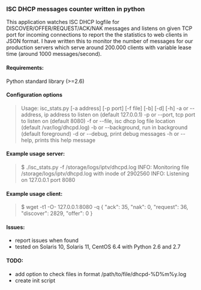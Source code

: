 ### ISC DHCP messages counter written in python

This application watches ISC DHCP logfile for DISCOVER/OFFER/REQUEST/ACK/NAK messages
and listens on given TCP port for incoming connections to report the the statistics to
web clients in JSON format.
I have written this to monitor the number of messages for our production servers which serve
around 200.000 clients with variable lease time (around 1000 messages/second).

#### Requirements:

Python standard library (>=2.6)


#### Configuration options

> Usage: isc_stats.py [-a address] [-p port] [-f file] [-b] [-d] [-h]
> 	-a or --address, ip address to listen on (default 127.0.0.1)
> 	-p or --port, tcp port to listen on (default 8080)
> 	-f or --file, isc dhcp log file location (default /var/log/dhcpd.log)
> 	-b or --background, run in background (default foreground)
> 	-d or --debug, print debug messages
> 	-h or --help, prints this help message


#### Example usage server:


> $ ./isc_stats.py -f /storage/logs/iptv/dhcpd.log
> INFO: Monitoring file /storage/logs/iptv/dhcpd.log with inode of 2902560
> INFO: Listening on 127.0.0.1 port 8080


#### Example usage client:

> $ wget -t1  -O- 127.0.0.1:8080 -q
> {
>     "ack": 35,
>     "nak": 0,
>     "request": 36,
>     "discover": 2829,
>     "offer": 0
> }


#### Issues:

* report issues when found
* tested on Solaris 10, Solaris 11, CentOS 6.4 with Python 2.6 and 2.7


#### TODO:

* add option to check files in format /path/to/file/dhcpd-%D%m%y.log
* create init script 
